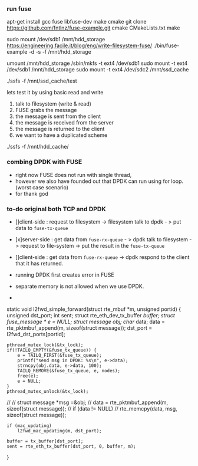 ### run fuse

apt-get install gcc fuse libfuse-dev make cmake
git clone https://github.com/fntlnz/fuse-example.git
cmake CMakeLists.txt
make


sudo mount /dev/sdb1 /mnt/hdd_storage
https://engineering.facile.it/blog/eng/write-filesystem-fuse/
./bin/fuse-example -d -s -f /mnt/hdd_storage

umount /mnt/hdd_storage
/sbin/mkfs -t ext4 /dev/sdb1
sudo mount -t ext4 /dev/sdb1 /mnt/hdd_storage
sudo mount -t ext4 /dev/sdc2 /mnt/ssd_cache


./ssfs -f /mnt/ssd_cache/test

lets test it by using basic read and write

1. talk to filesystem (write & read)
2. FUSE grabs the message
3. the message is sent from the client
4. the message is received from the server
5. the message is returned to the client
1. we want to have a duplicated scheme


./ssfs -f /mnt/hdd_cache/

### combing DPDK with FUSE
- right now FUSE does not run with single thread,
- however we also have founded out that DPDK can run using for loop. (worst case scenario)
- for thank god




### to-do original both TCP and DPDK
- []client-side : request to filesystem -> filesystem talk to dpdk - > put data to `fuse-tx-queue`
- [x]server-side : get data from `fuse-rx-queue` - > dpdk talk to filesystem -> request to file-system -> put the result in the `fuse-tx-queue`
- []client-side : get data from `fuse-rx-queue` -> dpdk respond to the client that it has returned.

- running DPDK first creates error in FUSE
- separate memory is not allowed when we use DPDK.
-






static void
l2fwd_simple_forward(struct rte_mbuf *m, unsigned portid)
{
    unsigned dst_port;
    int sent;
    struct rte_eth_dev_tx_buffer *buffer;
    struct fuse_message * e = NULL;
    struct message obj;
    char* data;
    data = rte_pktmbuf_append(m, sizeof(struct message));
    dst_port = l2fwd_dst_ports[portid];


    pthread_mutex_lock(&tx_lock);
    if(!TAILQ_EMPTY(&fuse_tx_queue)) {
        e = TAILQ_FIRST(&fuse_tx_queue);
        printf("send msg in DPDK: %s\n", e->data);
        strncpy(obj.data, e->data, 100);
        TAILQ_REMOVE(&fuse_tx_queue, e, nodes);
        free(e);
        e = NULL;
    }
    pthread_mutex_unlock(&tx_lock);
//
//    struct message *msg =&obj;
//    data = rte_pktmbuf_append(m, sizeof(struct message));
//    if (data != NULL)
//        rte_memcpy(data, msg, sizeof(struct message));

    if (mac_updating)
        l2fwd_mac_updating(m, dst_port);

    buffer = tx_buffer[dst_port];
    sent = rte_eth_tx_buffer(dst_port, 0, buffer, m);
}
